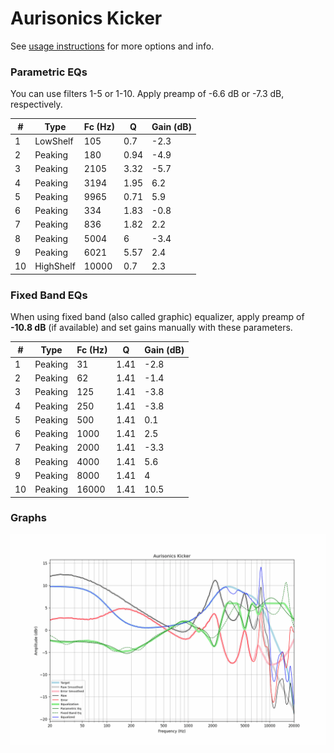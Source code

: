 # Aurisonics Kicker
See [usage instructions](https://github.com/jaakkopasanen/AutoEq#usage) for more options and info.

### Parametric EQs
You can use filters 1-5 or 1-10. Apply preamp of -6.6 dB or -7.3 dB, respectively.

|   # | Type      |   Fc (Hz) |    Q |   Gain (dB) |
|-----|-----------|-----------|------|-------------|
|   1 | LowShelf  |       105 | 0.7  |        -2.3 |
|   2 | Peaking   |       180 | 0.94 |        -4.9 |
|   3 | Peaking   |      2105 | 3.32 |        -5.7 |
|   4 | Peaking   |      3194 | 1.95 |         6.2 |
|   5 | Peaking   |      9965 | 0.71 |         5.9 |
|   6 | Peaking   |       334 | 1.83 |        -0.8 |
|   7 | Peaking   |       836 | 1.82 |         2.2 |
|   8 | Peaking   |      5004 | 6    |        -3.4 |
|   9 | Peaking   |      6021 | 5.57 |         2.4 |
|  10 | HighShelf |     10000 | 0.7  |         2.3 |

### Fixed Band EQs
When using fixed band (also called graphic) equalizer, apply preamp of **-10.8 dB** (if available) and set gains manually with these parameters.

|   # | Type    |   Fc (Hz) |    Q |   Gain (dB) |
|-----|---------|-----------|------|-------------|
|   1 | Peaking |        31 | 1.41 |        -2.8 |
|   2 | Peaking |        62 | 1.41 |        -1.4 |
|   3 | Peaking |       125 | 1.41 |        -3.8 |
|   4 | Peaking |       250 | 1.41 |        -3.8 |
|   5 | Peaking |       500 | 1.41 |         0.1 |
|   6 | Peaking |      1000 | 1.41 |         2.5 |
|   7 | Peaking |      2000 | 1.41 |        -3.3 |
|   8 | Peaking |      4000 | 1.41 |         5.6 |
|   9 | Peaking |      8000 | 1.41 |         4   |
|  10 | Peaking |     16000 | 1.41 |        10.5 |

### Graphs
![](./Aurisonics%20Kicker.png)
